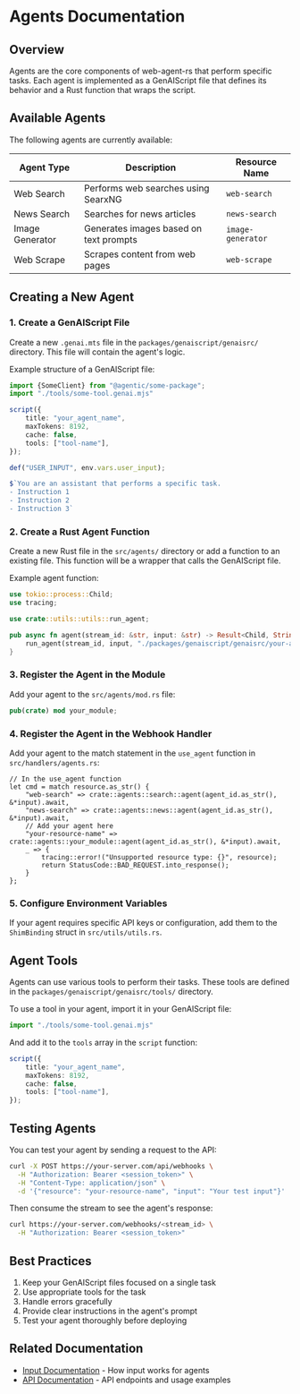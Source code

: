 # Agents Documentation

## Overview

Agents are the core components of web-agent-rs that perform specific tasks. Each agent is implemented as a GenAIScript file that defines its behavior and a Rust function that wraps the script.

## Available Agents

The following agents are currently available:

| Agent Type | Description | Resource Name |
|------------|-------------|---------------|
| Web Search | Performs web searches using SearxNG | `web-search` |
| News Search | Searches for news articles | `news-search` |
| Image Generator | Generates images based on text prompts | `image-generator` |
| Web Scrape | Scrapes content from web pages | `web-scrape` |

## Creating a New Agent

### 1. Create a GenAIScript File

Create a new `.genai.mts` file in the `packages/genaiscript/genaisrc/` directory. This file will contain the agent's logic.

Example structure of a GenAIScript file:

```typescript
import {SomeClient} from "@agentic/some-package";
import "./tools/some-tool.genai.mjs"

script({
    title: "your_agent_name",
    maxTokens: 8192,
    cache: false,
    tools: ["tool-name"],
});

def("USER_INPUT", env.vars.user_input);

$`You are an assistant that performs a specific task.
- Instruction 1
- Instruction 2
- Instruction 3`
```

### 2. Create a Rust Agent Function

Create a new Rust file in the `src/agents/` directory or add a function to an existing file. This function will be a wrapper that calls the GenAIScript file.

Example agent function:

```rust
use tokio::process::Child;
use tracing;

use crate::utils::utils::run_agent;

pub async fn agent(stream_id: &str, input: &str) -> Result<Child, String> {
    run_agent(stream_id, input, "./packages/genaiscript/genaisrc/your-agent.genai.mts").await
}
```

### 3. Register the Agent in the Module

Add your agent to the `src/agents/mod.rs` file:

```rust
pub(crate) mod your_module;
```

### 4. Register the Agent in the Webhook Handler

Add your agent to the match statement in the `use_agent` function in `src/handlers/agents.rs`:

```
// In the use_agent function
let cmd = match resource.as_str() {
    "web-search" => crate::agents::search::agent(agent_id.as_str(), &*input).await,
    "news-search" => crate::agents::news::agent(agent_id.as_str(), &*input).await,
    // Add your agent here
    "your-resource-name" => crate::agents::your_module::agent(agent_id.as_str(), &*input).await,
    _ => {
        tracing::error!("Unsupported resource type: {}", resource);
        return StatusCode::BAD_REQUEST.into_response();
    }
};
```

### 5. Configure Environment Variables

If your agent requires specific API keys or configuration, add them to the `ShimBinding` struct in `src/utils/utils.rs`.

## Agent Tools

Agents can use various tools to perform their tasks. These tools are defined in the `packages/genaiscript/genaisrc/tools/` directory.

To use a tool in your agent, import it in your GenAIScript file:

```typescript
import "./tools/some-tool.genai.mjs"
```

And add it to the `tools` array in the `script` function:

```typescript
script({
    title: "your_agent_name",
    maxTokens: 8192,
    cache: false,
    tools: ["tool-name"],
});
```

## Testing Agents

You can test your agent by sending a request to the API:

```bash
curl -X POST https://your-server.com/api/webhooks \
  -H "Authorization: Bearer <session_token>" \
  -H "Content-Type: application/json" \
  -d '{"resource": "your-resource-name", "input": "Your test input"}'
```

Then consume the stream to see the agent's response:

```bash
curl https://your-server.com/webhooks/<stream_id> \
  -H "Authorization: Bearer <session_token>"
```

## Best Practices

1. Keep your GenAIScript files focused on a single task
2. Use appropriate tools for the task
3. Handle errors gracefully
4. Provide clear instructions in the agent's prompt
5. Test your agent thoroughly before deploying

## Related Documentation

- [Input Documentation](./input.md) - How input works for agents
- [API Documentation](./api.md) - API endpoints and usage examples
